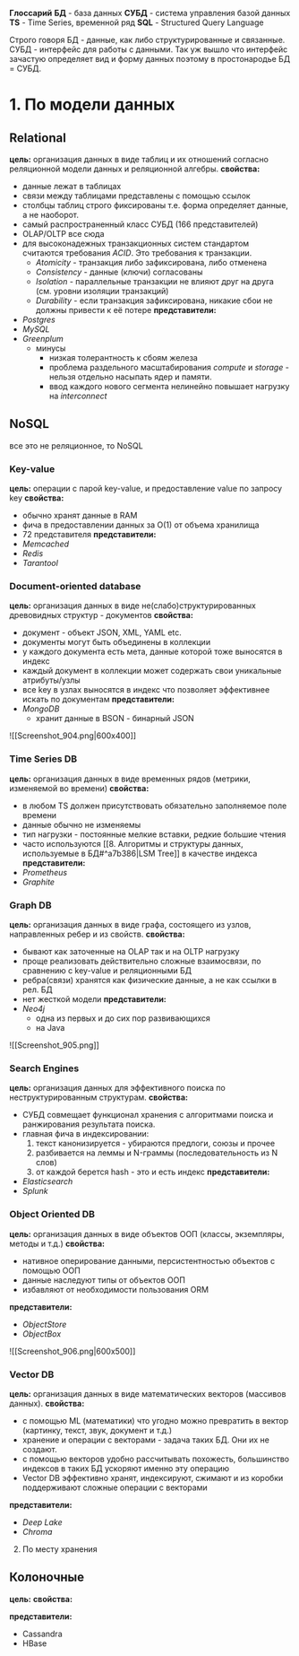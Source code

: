 **Глоссарий**
**БД** - база данных
**СУБД** - система управления базой данных
**TS** - Time Series, временной ряд
**SQL** - Structured Query Language

Строго говоря БД - данные, как либо структурированные и связанные. СУБД - интерфейс для работы с данными. Так уж вышло что интерфейс зачастую определяет вид и форму данных поэтому в простонародье БД = СУБД.

# 1. По модели данных
## Relational
**цель:** организация данных в виде таблиц и их отношений согласно реляционной модели данных и реляционной алгебры.
**свойства:**
* данные лежат в таблицах
* связи между таблицами представлены с помощью ссылок 
* столбцы таблиц строго фиксированы т.е. форма определяет данные, а не наоборот.
* самый распространенный класс СУБД (166 представителей)
* OLAP/OLTP все сюда
* для высоконадежных транзакционных систем стандартом считаются требования *ACID*. Это требования к транзакции. 
	* *Atomicity* - транзакция либо зафиксирована, либо отменена
	* *Consistency* - данные (ключи) согласованы
	* *Isolation* - параллельные транзакции не влияют друг на друга (см. уровни изоляции транзакций)
	* *Durability* - если транзакция зафиксирована, никакие сбои не должны привести к её потере
**представители:**
* *Postgres*
* *MySQL*
* *Greenplum*
	* минусы
		* низкая толерантность к сбоям железа
		* проблема раздельного масштабирования *compute* и *storage* - нельзя отдельно насыпать ядер и памяти.
		* ввод каждого нового сегмента нелинейно повышает нагрузку на *interconnect*

## NoSQL
все это не реляционное, то NoSQL
### Key-value
**цель:** операции с парой key-value, и предоставление value по запросу key
**свойства:**
* обычно хранят данные в RAM
* фича в предоставлении данных за O(1) от объема хранилища
* 72 представителя
**представители:**
* *Memcached*
* *Redis*
* *Tarantool*
### Document-oriented database
**цель:** организация данных в виде не(слабо)структурированных древовидных структур - документов
**свойства:**
* документ - объект JSON, XML, YAML etc.
* документы могут быть объединены в коллекции
* у каждого документа есть мета, данные которой тоже выносятся в индекс
* каждый документ в коллекции может содержать свои уникальные атрибуты/узлы
* все key в узлах выносятся в индекс что позволяет эффективнее искать по документам
**представители:**
* *MongoDB*
	* хранит данные в BSON - бинарный JSON

![[Screenshot_904.png|600x400]]

### Time Series DB
**цель:** организация данных в виде временных рядов (метрики, изменяемой во времени)
**свойства:**
* в любом TS должен присутствовать обязательно заполняемое поле времени
* данные обычно не изменяемы
* тип нагрузки - постоянные мелкие вставки, редкие большие чтения
* часто используются [[8. Алгоритмы и структуры данных, используемые в БД#^a7b386|LSM Tree]] в качестве индекса
**представители:**
* *Prometheus*
* *Graphite*
### Graph DB
**цель:** организация данных в виде графа, состоящего из узлов, направленных ребер и из свойств.
**свойства:**
* бывают как заточенные на OLAP так и на OLTP нагрузку
* проще реализовать действительно сложные взаимосвязи, по сравнению с key-value и реляционными БД
* ребра(связи) хранятся как физические данные, а не как ссылки в рел. БД
* нет жесткой модели
**представители:**
* *Neo4j*
	* одна из первых и до сих пор развивающихся
	* на Java

![[Screenshot_905.png]]

### Search Engines
**цель:** организация данных для эффективного поиска по неструктурированным структурам.
**свойства:**
* СУБД совмещает функционал хранения с алгоритмами поиска и ранжирования результата поиска.
* главная фича в индексировании:
	1. текст канонизируется - убираются предлоги, союзы и прочее
	2. разбивается на леммы и N-граммы (последовательность из N слов)
	3. от каждой берется hash - это и есть индекс
**представители:**
* *Elasticsearch*
* *Splunk*
### Object Oriented DB
**цель:** организация данных в виде объектов ООП (классы, экземпляры, методы и т.д.)
**свойства:**
* нативное оперирование данными, персистентностью объектов с помощью ООП
* данные наследуют типы от объектов ООП
* избавляют от необходимости пользования ORM

**представители:**
* *ObjectStore*
* *ObjectBox*

![[Screenshot_906.png|600x500]]


### Vector DB
**цель:** организация данных в виде математических векторов (массивов данных). 
**свойства:**
* с помощью ML (математики) что угодно можно превратить в вектор (картинку, текст, звук, документ и т.д.)
* хранение и операции с векторами - задача таких БД. Они их не создают.
* с помощью векторов удобно рассчитывать похожесть, большинство индексов в таких БД ускоряют именно эту операцию
* Vector DB эффективно хранят, индексируют, сжимают и из коробки поддерживают сложные операции с векторами

**представители:**
* *Deep Lake*
* *Chroma*



2. По месту хранения
## Колоночные
**цель:** 
**свойства:**

**представители:**
* Cassandra
* HBase






